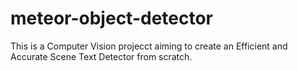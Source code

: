 # meteor-object-detector

This is a Computer Vision projecct aiming to create an Efficient and Accurate Scene Text Detector from scratch.






























